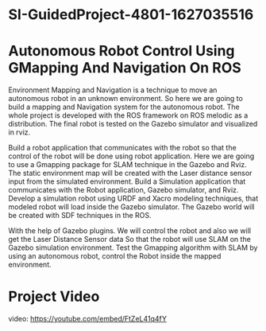 # SI-GuidedProject-4801-1627035516
# Autonomous Robot Control Using GMapping And Navigation On ROS

Environment Mapping and Navigation is a technique to move an autonomous robot in an unknown environment. So here we are going to build a mapping and Navigation system for the autonomous robot. The whole project is developed with the ROS framework on ROS melodic as a distribution. The final robot is tested on the Gazebo simulator and visualized in rviz.

Build a robot application that communicates with the robot so that the control of the robot will be done using robot application. Here we are going to use a Gmapping package for SLAM technique in the Gazebo and Rviz. The static environment map will be created with the Laser distance sensor input from  the simulated environment. Build a Simulation application that communicates with the Robot application, Gazebo simulator, and Rviz. Develop a simulation robot using URDF and Xacro modeling techniques, that modeled robot will load inside the Gazebo simulator. The Gazebo world will be created with SDF techniques in the ROS.

With the help of Gazebo plugins. We will control the robot and also we will get the Laser Distance Sensor data So that the robot will use SLAM on the Gazebo simulation environment. Test the Gmapping algorithm with SLAM by using an autonomous robot, control the Robot inside the mapped environment.

# Project Video

video: https://youtube.com/embed/FtZeL41q4fY
